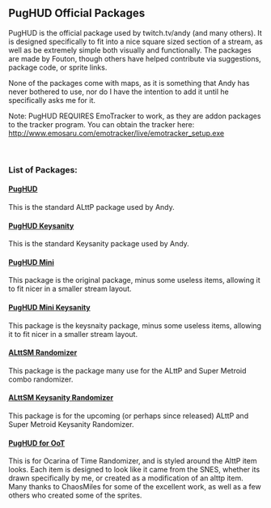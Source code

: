 ## PugHUD Official Packages

PugHUD is the official package used by twitch.tv/andy (and many others). It is designed specifically to fit into a nice square sized section of a stream, as well as be extremely simple both visually and functionally. The packages are made by Fouton, though others have helped contribute via suggestions, package code, or sprite links.

None of the packages come with maps, as it is something that Andy has never bothered to use, nor do I have the intention to add it until he specifically asks me for it.

Note: PugHUD REQUIRES EmoTracker to work, as they are addon packages to the tracker program. You can obtain the tracker here: http://www.emosaru.com/emotracker/live/emotracker_setup.exe

 

### List of Packages:

#### [PugHUD](../blob/master/PugHUD.zip)
This is the standard ALttP package used by Andy.

#### [PugHUD Keysanity](../blob/master/PugHUD_Keysanity.zip)
This is the standard Keysanity package used by Andy.

#### [PugHUD Mini](../blob/master/PugHUD_Mini.zip)
This package is the original package, minus some useless items, allowing it to fit nicer in a smaller stream layout.

#### [PugHUD Mini Keysanity](../blob/master/PugHUD_Mini_Keys.zip)
This package is the keysnaity package, minus some useless items, allowing it to fit nicer in a smaller stream layout.

#### [ALttSM Randomizer](../blob/master/alttsm_itemsonly_fouton.zip)
This package is the package many use for the ALttP and Super Metroid combo randomizer.

#### [ALttSM Keysanity Randomizer](../blob/master/alttsm_keysanity_itemsonly_fouton.zip)
This package is for the upcoming (or perhaps since released) ALttP and Super Metroid Keysanity Randomizer.

#### [PugHUD for OoT](../blob/master/PugHUD_for_OoT.zip)
This is for Ocarina of Time Randomizer, and is styled around the AlttP item looks. Each item is designed to look like it came from the SNES, whether its drawn specifically by me, or created as a modification of an alttp item. Many thanks to ChaosMiles for some of the excellent work, as well as a few others who created some of the sprites.
